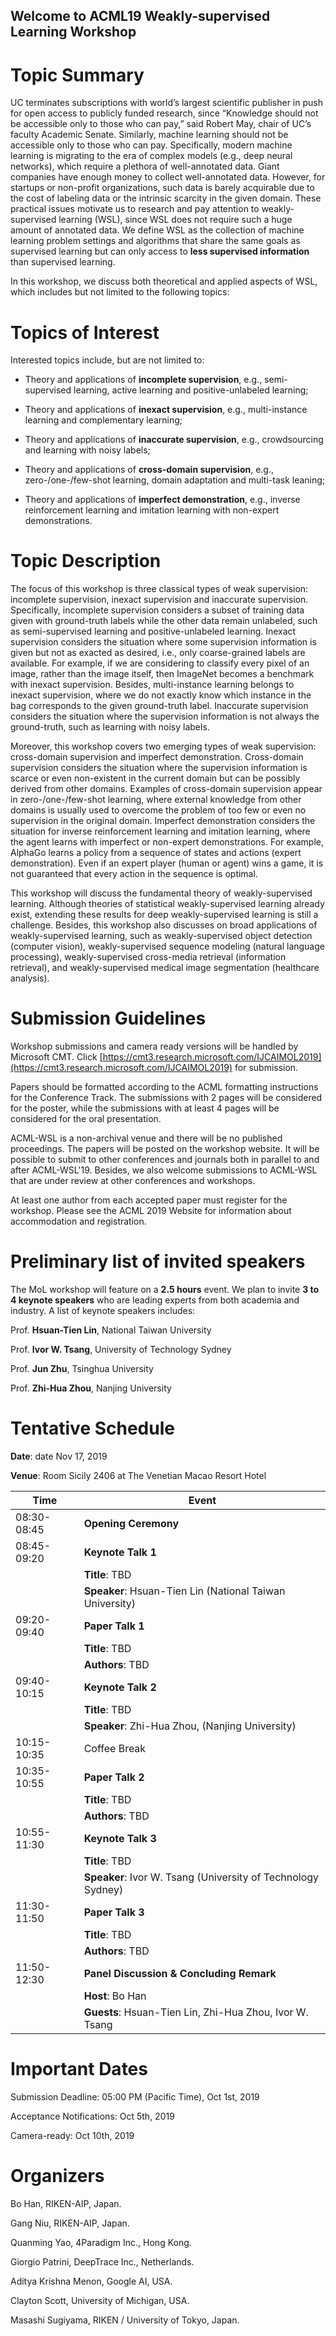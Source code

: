## Welcome to ACML19 Weakly-supervised Learning Workshop

# Topic Summary

UC terminates subscriptions with world’s largest scientific publisher in push for open access to publicly funded research, since “Knowledge should not be accessible only to those who can pay,” said Robert May, chair of UC’s faculty Academic Senate. Similarly, machine learning should not be accessible only to those who can pay. Specifically, modern machine learning is migrating to the era of complex models (e.g., deep neural networks), which require a plethora of well-annotated data. Giant companies have enough money to collect well-annotated data. However, for startups or non-profit organizations, such data is barely acquirable due to the cost of labeling data or the intrinsic scarcity in the given domain. These practical issues motivate us to research and pay attention to weakly-supervised learning (WSL), since WSL does not require such a huge amount of annotated data. We define WSL as the collection of machine learning problem settings and algorithms that share the same goals as supervised learning but can only access to **less supervised information** than supervised learning.

In this workshop, we discuss both theoretical and applied aspects of WSL, which includes but not limited to the following topics:

# Topics of Interest

Interested topics include, but are not limited to:

- Theory and applications of **incomplete supervision**, e.g., semi-supervised learning, active learning and positive-unlabeled learning;

- Theory and applications of **inexact supervision**, e.g., multi-instance learning and complementary learning;

- Theory and applications of **inaccurate supervision**, e.g., crowdsourcing and learning with noisy labels;

- Theory and applications of **cross-domain supervision**, e.g., zero-/one-/few-shot learning, domain adaptation and multi-task leaning;

- Theory and applications of **imperfect demonstration**, e.g., inverse reinforcement learning and imitation learning with non-expert demonstrations.

# Topic Description

The focus of this workshop is three classical types of weak supervision: incomplete supervision, inexact supervision and inaccurate supervision. Specifically, incomplete supervision considers a subset of training data given with ground-truth labels while the other data remain unlabeled, such as semi-supervised learning and positive-unlabeled learning. Inexact supervision considers the situation where some supervision information is given but not as exacted as desired, i.e., only coarse-grained labels are available. For example, if we are considering to classify every pixel of an image, rather than the image itself, then ImageNet becomes a benchmark with inexact supervision. Besides, multi-instance learning belongs to inexact supervision, where we do not exactly know which instance in the bag corresponds to the given ground-truth label. Inaccurate supervision considers the situation where the supervision information is not always the ground-truth, such as learning with noisy labels. 

Moreover, this workshop covers two emerging types of weak supervision: cross-domain supervision and imperfect demonstration.
Cross-domain supervision considers the situation where the supervision information is scarce or even non-existent in the current domain but can be possibly derived from other domains. Examples of cross-domain supervision appear in zero-/one-/few-shot learning, where external knowledge from other domains is usually used to overcome the problem of too few or even no supervision in the original domain. Imperfect demonstration considers the situation for inverse reinforcement learning and imitation learning, where the agent learns with imperfect or non-expert demonstrations. For example, AlphaGo learns a policy from a sequence of states and actions (expert demonstration). Even if an expert player (human or agent) wins a game, it is not guaranteed that every action in the sequence is optimal.

This workshop will discuss the fundamental theory of weakly-supervised learning. Although theories of statistical weakly-supervised learning already exist, extending these results for deep weakly-supervised learning is still a challenge. Besides, this workshop also discusses on broad applications of weakly-supervised learning, such as weakly-supervised object detection (computer vision),
weakly-supervised sequence modeling (natural language processing), weakly-supervised cross-media retrieval (information retrieval),
and weakly-supervised medical image segmentation (healthcare analysis). 

# Submission Guidelines

Workshop submissions and camera ready versions will be handled by Microsoft CMT. Click [https://cmt3.research.microsoft.com/IJCAIMOL2019](https://cmt3.research.microsoft.com/IJCAIMOL2019) for submission. 

Papers should be formatted according to the ACML formatting instructions for the Conference Track. The submissions with 2 pages will be considered for the poster, while the submissions with at least 4 pages will be considered for the oral presentation. 

ACML-WSL is a non-archival venue and there will be no published proceedings. The papers will be posted on the workshop website. It will be possible to submit to other conferences and journals both in parallel to and after ACML-WSL'19. Besides, we also welcome submissions to ACML-WSL that are under review at other conferences and workshops. 

At least one author from each accepted paper must register for the workshop. Please see the ACML 2019 Website for information about accommodation and registration. 


<!-- To be announced
-->

<!--

Workshop submissions and camera ready versions will be handled by Microsoft CMT. Click [https://cmt3.research.microsoft.com/ACMLMoL2018](https://cmt3.research.microsoft.com/ACMLMoL2018) for submission.

Papers should be formatted according to the ACML formatting instructions for the Conference Track. The submissions with 2 pages will be considered for the poster, while submissions with at least 6 pages will be considered for the oral presentation. The selective oral papers will be invited for IEEE TNNLS Special Issue on "Structured Multi-output Learning: Modelling, Algorithm, Theory and Applications" ([https://cis.ieee.org/images/files/Documents/Transactions/TNNLS/TNNLS_SMLMATA-CFP.pdf](https://cis.ieee.org/images/files/Documents/Transactions/TNNLS/TNNLS_SMLMATA-CFP.pdf)).

ACML-MoL is a non-archival venue and there will be no published proceedings. The papers will be posted on the workshop website. It will be possible to submit to other conferences and journals both in parallel to and after ACML-MoL'18. Besides, we also welcome submissions to ACML-MoL that are under review at other conferences and workshops.

At least one author from each accepted paper must register for the workshop. Please see the ACML 2019 Website for information about accommodation and registration.

-->



# Preliminary list of invited speakers


The MoL workshop will feature on a **2.5 hours** event. We plan to invite **3 to 4 keynote speakers** who are leading experts from both academia and industry. A list of keynote speakers includes:

Prof. **Hsuan-Tien Lin**, National Taiwan University

Prof. **Ivor W. Tsang**, University of Technology Sydney

Prof. **Jun Zhu**, Tsinghua University

Prof. **Zhi-Hua Zhou**, Nanjing University



# Tentative Schedule

**Date**: date Nov 17, 2019


**Venue**: Room Sicily 2406 at The Venetian Macao Resort Hotel

| Time          | Event             |
| ------------- | -------------     |
| 08:30-08:45   | **Opening Ceremony**  |
| 08:45-09:20   | **Keynote Talk 1**  |  
|               | **Title**: TBD        |
|               | **Speaker**: Hsuan-Tien Lin (National Taiwan University) |
| 09:20-09:40   | **Paper Talk 1**    |
|               | **Title**: TBD       |
|               | **Authors**: TBD |
| 09:40-10:15   | **Keynote Talk 2**  |  
|               | **Title**:  TBD       |
|               | **Speaker**: Zhi-Hua Zhou, (Nanjing University) |
| 10:15-10:35   | Coffee Break      |
| 10:35-10:55   | **Paper Talk 2**    |
|               | **Title**: TBD        |
|               | **Authors**: TBD |
| 10:55-11:30   | **Keynote Talk 3**  |  
|               | **Title**: TBD        |
|               | **Speaker**: Ivor W. Tsang  (University of Technology Sydney) |
| 11:30-11:50   | **Paper Talk 3**    |
|               | **Title**: TBD        |
|               | **Authors**: TBD |
| 11:50-12:30   | **Panel Discussion & Concluding Remark**    |
|               | **Host**: Bo Han        |
|               | **Guests**: Hsuan-Tien Lin, Zhi-Hua Zhou, Ivor W. Tsang |


<!--
To be announced
-->

<!--

8:50 - 9:00 Introduction

9:00 - 10:00 Invited Keynote Talk

===10:00-10:30 Morning tea===

10:30 - 10:55 Paper presentation

10:55 - 11:20 Paper presentation

11:20 - 11:35 Paper presentation

===11:35 - 11:50 Panel discussion===

11:50 - 12:05 Paper presentation

12:05 - 12:20 Paper presentation

12:20 - 12:35 Paper presentation

===12:35 - 12:50 Panel discussion===

-->

# Important Dates

Submission Deadline: 05:00 PM (Pacific Time), Oct 1st, 2019

Acceptance Notifications: Oct 5th, 2019

Camera-ready: Oct 10th, 2019


<!--To be announced



Submission: 20 Sep, 2018.

Notification: 01 Oct, 2018.

Workshop: 14 Nov, 2018.

-->

# Organizers

Bo Han, RIKEN-AIP, Japan.

Gang Niu, RIKEN-AIP, Japan.

Quanming Yao, 4Paradigm Inc., Hong Kong.

Giorgio Patrini, DeepTrace Inc., Netherlands.

Aditya Krishna Menon, Google AI, USA.

Clayton Scott, University of Michigan, USA.

Masashi Sugiyama, RIKEN / University of Tokyo, Japan.
